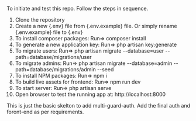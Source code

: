 To initiate and test this repo. Follow the steps in sequence.

1. Clone the repository
2. Create a new {.env} file from {.env.example} file. Or simply rename {.env.example} file to {.env}
3. To install composer packages: Run=> composer install
4. To generate a new application key: Run=> php artisan key:generate
5. To migrate users: Run=> php artisan migrate --database=user --path=database/migrations/user
6. To migrate admins: Run=> php artisan migrate --database=admin --path=database/migrations/admin --seed
7. To install NPM packages: Run=> npm i
8. To build live assets for frontend: Run=> npm run dev
9. To start server: Run=> php artisan serve
10. Open browser to test the running app at: http://localhost:8000 

This is just the basic skelton to add multi-guard-auth. Add the final auth and foront-end as per requirements.
